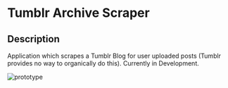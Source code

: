 # Tumblr Archive Scraper

## Description 
 Application which scrapes a Tumblr Blog for user uploaded posts (Tumblr provides no way to organically do this). Currently in Development. 

![prototype](https://i.gyazo.com/0ce23488d38a5dc21a49fd1029719adc.gif)
